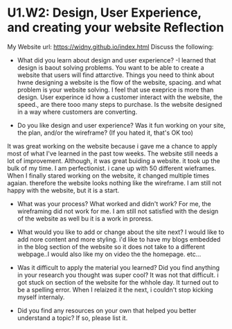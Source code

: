 # U1.W2: Design, User Experience, and creating your website Reflection

My Website url: https://widny.github.io/index.html
Discuss the following:

* What did you learn about design and user experience? 
-I learned that design is baout solving problems. You want to be able to create a website that users will find attarctive. Things you need to think about hwne designing a website is the flow of the website, spacing. and what problem is your website solving. I feel that use exeprice is more than design. User experince id how a customer interact with the website, the speed., are there tooo many steps to purchase. Is the website designed in a way where customers are converting. 


* Do you like design and user experience? Was it fun working on your site, the plan, and/or the wireframe? (If you hated it, that's OK too)

It was great working on the website because i gave me a chance to apply most of what I've learned in the past tow weeks. The website still needs a lot of improvement. Although, it was great buiding a website. it took up the bulk of my time. I am  perfectionist. i cane up with 50 different wieframes. When I finally stared working on the website, it changed multiple times agaian. therefore the website looks nothing like the wireframe. I am still not happy with the website, but it is a start.

* What was your process? What worked and didn't work?
 For me, the wireframing did not work for me. I am still not satisfied with the design of the website as well bu it is a work in proress.

* What would you like to add or change about the site next?
I would like to add nore content and more styling. i'd like to have my blogs embedded in the blog section of the website so it does not take to a different webpage..I would also like my on video the the homepage. etc...

* Was it difficult to apply the material you learned? Did you find anything in your research you thought was super cool? It was not that difficult. i got stuck on section  of the website for the whhole day. It turned out to be a spelling error. When I relaized it the next, i couldn't stop kicking myself internaly.
* Did you find any resources on your own that helped you better understand a topic? If so, please list it.